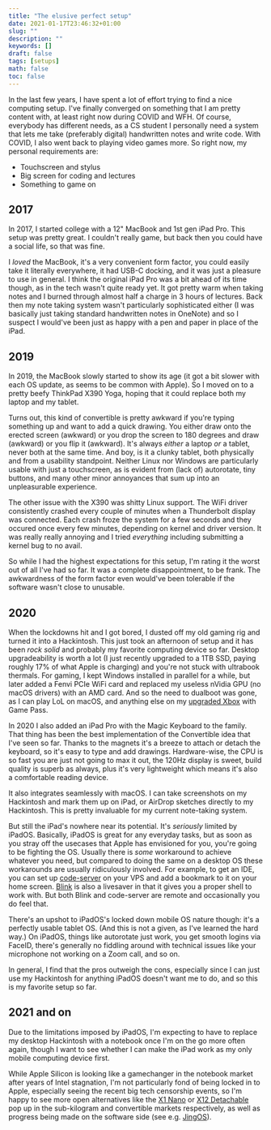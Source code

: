 ```yaml
---
title: "The elusive perfect setup"
date: 2021-01-17T23:46:32+01:00
slug: ""
description: ""
keywords: []
draft: false
tags: [setups]
math: false
toc: false
---
```


In the last few years, I have spent a lot of effort trying to find a nice computing setup. I've finally converged on something that I am pretty content with, at least right now during COVID and WFH. Of course, everybody has different needs, as a CS student I personally need a system that lets me take (preferably digital) handwritten notes and write code. With COVID, I also went back to playing video games more. So right now, my personal requirements are:

* Touchscreen and stylus
* Big screen for coding and lectures
* Something to game on

## 2017

In 2017, I started college with a 12" MacBook and 1st gen iPad Pro. This setup was pretty great. I couldn't really game, but back then you could have a social life, so that was fine. 

I *loved* the MacBook, it's a very convenient form factor, you could easily take it literally everywhere, it had USB-C docking, and it was just a pleasure to use in general. I think the original iPad Pro was a bit ahead of its time though, as in the tech wasn't quite ready yet. It got pretty warm when taking notes and I burned through almost half a charge in 3 hours of lectures. Back then my note taking system wasn't particularly sophisticated either (I was basically just taking standard handwritten notes in OneNote) and so I suspect I would've been just as happy with a pen and paper in place of the iPad.


## 2019

In 2019, the MacBook slowly started to show its age (it got a bit slower with each OS update, as seems to be common with Apple). So I moved on to a pretty beefy ThinkPad X390 Yoga, hoping that it could replace both my laptop and my tablet. 

Turns out, this kind of convertible is pretty awkward if you're typing something up and want to add a quick drawing. You either draw onto the erected screen (awkward) or you drop the screen to 180 degrees and draw (awkward) or you flip it (awkward). It's always *either* a laptop *or* a tablet, never both at the same time. And boy, is it a clunky tablet, both physically and from a usability standpoint. Neither Linux nor Windows are particularly usable with just a touchscreen, as is evident from (lack of) autorotate, tiny buttons, and many other minor annoyances that sum up into an unpleasurable experience.

The other issue with the X390 was shitty Linux support. The WiFi driver consistently crashed every couple of minutes when a Thunderbolt display was connected. Each crash froze the system for a few seconds and they occured once every few minutes, depending on kernel and driver version. It was really really annoying and I tried *everything* including submitting a kernel bug to no avail.

So while I had the highest expectations for this setup, I'm rating it the worst out of all I've had so far. It was a complete disappointment, to be frank. The awkwardness of the form factor even would've been tolerable if the software wasn't close to unusable.


## 2020

When the lockdowns hit and I got bored, I dusted off my old gaming rig and turned it into a Hackintosh. This just took an afternoon of setup and it has been *rock solid* and probably my favorite computing device so far. Desktop upgradeability is worth a lot (I just recently upgraded to a 1TB SSD, paying roughly 17% of what Apple is charging) and you're not stuck with ultrabook thermals. For gaming, I kept Windows installed in parallel for a while, but later added a Fenvi PCIe WiFi card and replaced my useless nVidia GPU (no macOS drivers) with an AMD card. And so the need to dualboot was gone, as I can play LoL on macOS, and anything else on my [upgraded Xbox](../xbox/) with Game Pass.

In 2020 I also added an iPad Pro with the Magic Keyboard to the family. That thing has been the best implementation of the Convertible idea that I've seen so far. Thanks to the magnets it's a breeze to attach or detach the keyboard, so it's easy to type and add drawings. Hardware-wise, the CPU is so fast you are just not going to max it out, the 120Hz display is sweet, build quality is superb as always, plus it's very lightweight which means it's also a comfortable reading device. 

It also integrates seamlessly with macOS. I can take screenshots on my Hackintosh and mark them up on iPad, or AirDrop sketches directly to my Hackintosh. This is pretty invaluable for my current note-taking system.

But still the iPad's nowhere near its potential. It's *seriously* limited by iPadOS. Basically, iPadOS is great for any everyday tasks, but as soon as you stray off the usecases that Apple has envisioned for you, you're going to be fighting the OS. Usually there is *some* workaround to achieve whatever you need, but compared to doing the same on a desktop OS these workarounds are usually ridiculously involved. For example, to get an IDE, you can set up [code-server](https://github.com/cdr/code-server) on your VPS and add a bookmark to it on your home screen. [Blink](https://blink.sh/) is also a livesaver in that it gives you a proper shell to work with. But both Blink and code-server are remote and occasionally you do feel that.

There's an upshot to iPadOS's locked down mobile OS nature though: it's a perfectly usable tablet OS. (And this is not a given, as I've learned the hard way.) On iPadOS, things like autorotate just work, you get smooth logins via FaceID, there's generally no fiddling around with technical issues like your microphone not working on a Zoom call, and so on.

In general, I find that the pros outweigh the cons, especially since I can just use my Hackintosh for anything iPadOS doesn't want me to do, and so this is my favorite setup so far.


## 2021 and on

Due to the limitations imposed by iPadOS, I'm expecting to have to replace my desktop Hackintosh with a notebook once I'm on the go more often again, though I want to see whether I can make the iPad work as my only mobile computing device first. 

While Apple Silicon is looking like a gamechanger in the notebook market after years of Intel stagnation, I'm not particularly fond of being locked in to Apple, especially seeing the recent big tech censorship events, so I'm happy to see more open alternatives like the [X1 Nano](https://www.lenovo.com/us/en/laptops/thinkpad/thinkpad-x1/ThinkPad-X1-Nano/p/22TP2X1X1N1) or [X12 Detachable](https://www.lenovo.com/us/en/laptops/thinkpad/thinkpad-x/X12-Detachable-G1/p/22TPX12X2D1) pop up in the sub-kilogram and convertible markets respectively, as well as progress being made on the software side (see e.g. [JingOS](https://www.jingos.com/)).

